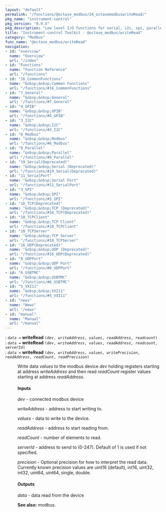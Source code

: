 ```yaml
---
layout: "default"
permalink: "/functions/@octave_modbus/24_octavemodbuswriteRead/"
pkg_name: "instrument-control"
pkg_version: "0.9.5"
pkg_description: "Low level I/O functions for serial, i2c, spi, parallel, tcp, gpib, modbus, vxi11, udp and usbtmc interfaces."
title: "Instrument-control Toolkit - @octave_modbus/writeRead"
category: "Modbus"
func_name: "@octave_modbus/writeRead"
navigation:
- id: "overview"
  name: "Overview"
  url: "/index"
- id: "Functions"
  name: "Function Reference"
  url: "/functions"
- id: "16_CommonFunctions"
  name: "&nbsp;&nbsp;Common Functions"
  url: "/functions/#16_CommonFunctions"
- id: "7_General"
  name: "&nbsp;&nbsp;General"
  url: "/functions/#7_General"
- id: "4_GPIB"
  name: "&nbsp;&nbsp;GPIB"
  url: "/functions/#4_GPIB"
- id: "3_I2C"
  name: "&nbsp;&nbsp;I2C"
  url: "/functions/#3_I2C"
- id: "6_Modbus"
  name: "&nbsp;&nbsp;Modbus"
  url: "/functions/#6_Modbus"
- id: "8_Parallel"
  name: "&nbsp;&nbsp;Parallel"
  url: "/functions/#8_Parallel"
- id: "19_Serial(Deprecated)"
  name: "&nbsp;&nbsp;Serial (Deprecated)"
  url: "/functions/#19_Serial(Deprecated)"
- id: "11_SerialPort"
  name: "&nbsp;&nbsp;Serial Port"
  url: "/functions/#11_SerialPort"
- id: "3_SPI"
  name: "&nbsp;&nbsp;SPI"
  url: "/functions/#3_SPI"
- id: "16_TCP(Deprecated)"
  name: "&nbsp;&nbsp;TCP (Deprecated)"
  url: "/functions/#16_TCP(Deprecated)"
- id: "10_TCPClient"
  name: "&nbsp;&nbsp;TCP Client"
  url: "/functions/#10_TCPClient"
- id: "10_TCPServer"
  name: "&nbsp;&nbsp;TCP Server"
  url: "/functions/#10_TCPServer"
- id: "16_UDP(Deprecated)"
  name: "&nbsp;&nbsp;UDP (Deprecated)"
  url: "/functions/#16_UDP(Deprecated)"
- id: "8_UDPPort"
  name: "&nbsp;&nbsp;UDP Port"
  url: "/functions/#8_UDPPort"
- id: "6_USBTMC"
  name: "&nbsp;&nbsp;USBTMC"
  url: "/functions/#6_USBTMC"
- id: "5_VXI11"
  name: "&nbsp;&nbsp;VXI11"
  url: "/functions/#5_VXI11"
- id: "news"
  name: "News"
  url: "/news"
- id: "manual"
  name: "Manual"
  url: "/manual"
---
```

<dl class="first-deftypefn">
<dt class="deftypefn" id="index-writeRead"><span class="category-def">: </span><span><code class="def-type"><var class="var">data</var> =</code> <strong class="def-name">writeRead</strong> <code class="def-code-arguments">(<var class="var">dev</var>, <var class="var">writeAddress</var>, <var class="var">values</var>, <var class="var">readAddress</var>, <var class="var">readcount</var>)</code><a class="copiable-link" href="#index-writeRead"></a></span></dt>
<dt class="deftypefnx def-cmd-deftypefn" id="index-writeRead-1"><span class="category-def">: </span><span><code class="def-type"><var class="var">data</var> =</code> <strong class="def-name">writeRead</strong> <code class="def-code-arguments">(<var class="var">dev</var>, <var class="var">writeAddress</var>, <var class="var">values</var>, <var class="var">readAddress</var>, <var class="var">readcount</var>, <var class="var">serverId</var>)</code><a class="copiable-link" href="#index-writeRead-1"></a></span></dt>
<dt class="deftypefnx def-cmd-deftypefn" id="index-writeRead-2"><span class="category-def">: </span><span><code class="def-type"><var class="var">data</var> =</code> <strong class="def-name">writeRead</strong> <code class="def-code-arguments">(<var class="var">dev</var>, <var class="var">writeAddress</var>, <var class="var">values</var>, <var class="var">writePrecision</var>, <var class="var">readAddress</var>, <var class="var">readCount</var>, <var class="var">readPrecision</var>)</code><a class="copiable-link" href="#index-writeRead-2"></a></span></dt>
<dd><p>Write data <var class="var">values</var> to the modbus device <var class="var">dev</var> holding registers starting at address <var class="var">writeAddress</var>
 and then read <var class="var">readCount</var> register values starting at address <var class="var">readAddress</var>.
</p>
<h4 class="subsubheading" id="Inputs"><span>Inputs<a class="copiable-link" href="#Inputs"></a></span></h4>
<p><var class="var">dev</var> - connected modbus device
</p>
<p><var class="var">writeAddress</var> - address to start writing to.
</p>
<p><var class="var">values</var> - data to write to the device.
</p>
<p><var class="var">readAddress</var> - address to start reading from.
</p>
<p><var class="var">readCount</var> - number of elements to read.
</p>
<p><var class="var">serverId</var> - address to send to (0-247). Default of 1 is used if not specified.
</p>
<p><var class="var">precision</var> - Optional precision for how to interpret the read data.
 Currently known precision values are uint16 (default), int16, uint32, int32, uint64, uint64, single, double.
</p>
<h4 class="subsubheading" id="Outputs"><span>Outputs<a class="copiable-link" href="#Outputs"></a></span></h4>
<p><var class="var">data</var> - data read from the device
</p>

<p><strong class="strong">See also:</strong> modbus.
 </p></dd></dl>